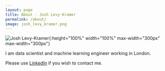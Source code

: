 ```yaml
---
layout: page
title: About - Josh Levy-Kramer
permalink: /about/
image: josh_levy_kramer.png
---
```


![Josh Levy-Kramer](https://raw.githubusercontent.com/joshlk/robotchinwag.com/master/static/img/josh_levy_kramer.png  "Josh Levy-Kramer"){:height="100%" width="100%" max-width="300px" max-width="300px"}

I am data scientist and machine learning engineer working in London.

Please use [LinkedIn](https://www.linkedin.com/in/joshlevykramer) if you wish to contact me.
